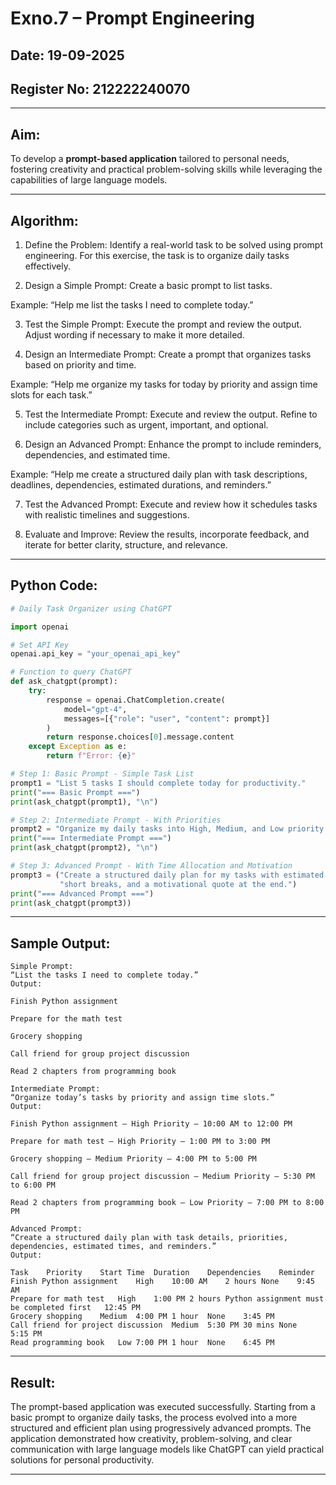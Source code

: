 # Exno.7 – Prompt Engineering

## Date: 19-09-2025
## Register No: 212222240070

---

## Aim:

To develop a **prompt-based application** tailored to personal needs, fostering creativity and practical problem-solving skills while leveraging the capabilities of large language models.

---

## Algorithm:

1. Define the Problem:
Identify a real-world task to be solved using prompt engineering. For this exercise, the task is to organize daily tasks effectively.

2. Design a Simple Prompt:
Create a basic prompt to list tasks.

Example:
“Help me list the tasks I need to complete today.”

3. Test the Simple Prompt:
Execute the prompt and review the output. Adjust wording if necessary to make it more detailed.

4. Design an Intermediate Prompt:
Create a prompt that organizes tasks based on priority and time.

Example:
“Help me organize my tasks for today by priority and assign time slots for each task.”

5. Test the Intermediate Prompt:
Execute and review the output. Refine to include categories such as urgent, important, and optional.

6. Design an Advanced Prompt:
Enhance the prompt to include reminders, dependencies, and estimated time.

Example:
“Help me create a structured daily plan with task descriptions, deadlines, dependencies, estimated durations, and reminders.”

7. Test the Advanced Prompt:
Execute and review how it schedules tasks with realistic timelines and suggestions.

8. Evaluate and Improve:
Review the results, incorporate feedback, and iterate for better clarity, structure, and relevance.
---

## Python Code:

```python
# Daily Task Organizer using ChatGPT

import openai

# Set API Key
openai.api_key = "your_openai_api_key"

# Function to query ChatGPT
def ask_chatgpt(prompt):
    try:
        response = openai.ChatCompletion.create(
            model="gpt-4",
            messages=[{"role": "user", "content": prompt}]
        )
        return response.choices[0].message.content
    except Exception as e:
        return f"Error: {e}"

# Step 1: Basic Prompt - Simple Task List
prompt1 = "List 5 tasks I should complete today for productivity."
print("=== Basic Prompt ===")
print(ask_chatgpt(prompt1), "\n")

# Step 2: Intermediate Prompt - With Priorities
prompt2 = "Organize my daily tasks into High, Medium, and Low priority categories."
print("=== Intermediate Prompt ===")
print(ask_chatgpt(prompt2), "\n")

# Step 3: Advanced Prompt - With Time Allocation and Motivation
prompt3 = ("Create a structured daily plan for my tasks with estimated time allocations, "
           "short breaks, and a motivational quote at the end.")
print("=== Advanced Prompt ===")
print(ask_chatgpt(prompt3))
```

---

## Sample Output:

```
Simple Prompt:
“List the tasks I need to complete today.”
Output:

Finish Python assignment

Prepare for the math test

Grocery shopping

Call friend for group project discussion

Read 2 chapters from programming book

Intermediate Prompt:
“Organize today’s tasks by priority and assign time slots.”
Output:

Finish Python assignment – High Priority – 10:00 AM to 12:00 PM

Prepare for math test – High Priority – 1:00 PM to 3:00 PM

Grocery shopping – Medium Priority – 4:00 PM to 5:00 PM

Call friend for group project discussion – Medium Priority – 5:30 PM to 6:00 PM

Read 2 chapters from programming book – Low Priority – 7:00 PM to 8:00 PM

Advanced Prompt:
“Create a structured daily plan with task details, priorities, dependencies, estimated times, and reminders.”
Output:

Task	Priority	Start Time	Duration	Dependencies	Reminder
Finish Python assignment	High	10:00 AM	2 hours	None	9:45 AM
Prepare for math test	High	1:00 PM	2 hours	Python assignment must be completed first	12:45 PM
Grocery shopping	Medium	4:00 PM	1 hour	None	3:45 PM
Call friend for project discussion	Medium	5:30 PM	30 mins	None	5:15 PM
Read programming book	Low	7:00 PM	1 hour	None	6:45 PM
```

---

## Result:

The prompt-based application was executed successfully. Starting from a basic prompt to organize daily tasks, the process evolved into a more structured and efficient plan using progressively advanced prompts. The application demonstrated how creativity, problem-solving, and clear communication with large language models like ChatGPT can yield practical solutions for personal productivity.

---

